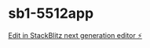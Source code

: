 # sb1-5512app

[Edit in StackBlitz next generation editor ⚡️](https://stackblitz.com/~/github.com/praneethhh18/sb1-5512app)